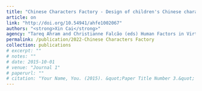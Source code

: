 ```yaml
---
title: "Chinese Characters Factory - Design of children's Chinese character construction enlightenment game based on augmented reality technology"
article: on
link: "http://doi.org/10.54941/ahfe1002067"
authors: "<strong>Xin Cai</strong>"
agency: "Tareq Ahram and Christianne Falcão (eds) Human Factors in Virtual Environments and Game Design. AHFE (2022) International Conference. AHFE Open Access, vol 50. AHFE International, USA."
permalink: /publication/2022-Chinese Characters Factory
collection: publications
# excerpt: ""
# notes: ""
# date: 2015-10-01
# venue: "Journal 1"
# paperurl: ""
# citation: "Your Name, You. (2015). &quot;Paper Title Number 3.&quot; <i>Journal 1</i>. 1(3)."
---
```

